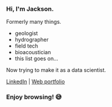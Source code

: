 ### Hi, I'm Jackson.

Formerly many things.
- geologist
- hydrographer
- field tech
- bioacoustician
- this list goes on...
  
Now trying to make it as a data scientist.

[LinkedIn](https://www.linkedin.com/in/jackson-vb-469b6824b/) | [Web portfolio](https://jackvfb.github.io)

### Enjoy browsing! 😅
